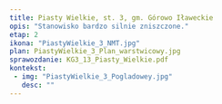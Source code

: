 ```yaml
---
title: Piasty Wielkie, st. 3, gm. Górowo Iławeckie
opis: "Stanowisko bardzo silnie zniszczone."
etap: 2
ikona: "PiastyWielkie_3_NMT.jpg"
plan: PiastyWielkie_3_Plan_warstwicowy.jpg
sprawozdanie: KG3_13_Piasty_Wielkie.pdf
kontekst:
 - img: "PiastyWielkie_3_Pogladowey.jpg"
   desc: ""
---
```

